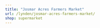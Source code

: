 ```yaml
---
title: "Josmar Acres Farmers Market"
url: /lynden/josmar-acres-farmers-market/
shop: supermarket
---
```

